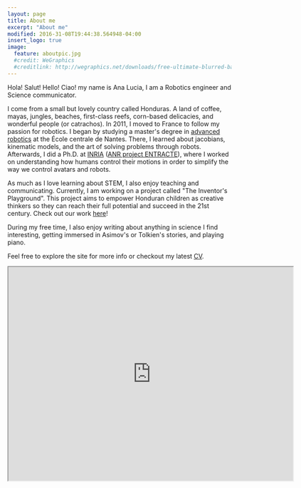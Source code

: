 ```yaml
---
layout: page
title: About me
excerpt: "About me"
modified: 2016-31-08T19:44:38.564948-04:00
insert_logo: true
image:
  feature: aboutpic.jpg
  #credit: WeGraphics
  #creditlink: http://wegraphics.net/downloads/free-ultimate-blurred-background-pack/
---
```


Hola! Salut! Hello! Ciao! my name is Ana Lucia, I am a Robotics engineer and Science communicator.

I come from a small but lovely country called Honduras. A land of coffee, mayas, jungles, beaches, first-class reefs, corn-based delicacies, and wonderful people (or catrachos). 
In 2011, I moved to France to follow my passion for robotics. I began by studying a master's degree in [advanced robotics](http://masteraria.irccyn.ec-nantes.fr/index.php/presentation-roba-en) at the École centrale de Nantes. There, I learned about jacobians, kinematic models, and the art of solving problems through robots.
Afterwards, I did a Ph.D. at [INRIA](http://www.inria.fr/en/centre/rennes) ([ANR project ENTRACTE](http://homepages.laas.fr/nmansard/entracte/index.php?n=Main.HomePage)), where I worked on understanding how humans control their motions in order to simplify the way we control avatars and robots. 

As much as I love learning about STEM, I also enjoy teaching and communicating. Currently, I am working on a project called "The Inventor's Playground". This project aims to empower Honduran children as creative thinkers so they can reach their full potential and succeed in the 21st century. Check out our work [here](https://theinventorsplayground.com/)!

During my free time, I also enjoy writing about anything in science I find interesting, getting immersed in Asimov's or Tolkien's stories, and playing piano.

Feel free to explore the site for more info or checkout my latest [CV](/share/AnaLuciaCruz_CV_EN.pdf).

<iframe src="https://www.google.com/maps/d/u/0/embed?mid=17PEVTE55f01ViOoxnm46z_7eCP4" width="640" height="480"></iframe>




